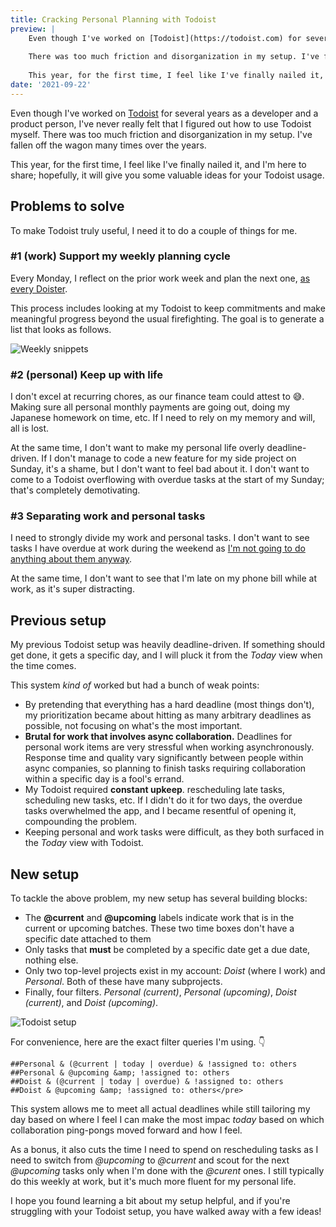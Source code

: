 ```yaml
---
title: Cracking Personal Planning with Todoist
preview: |
    Even though I've worked on [Todoist](https://todoist.com) for several years as a developer and a product person, I've never really felt that I figured out how to use Todoist myself.
    
    There was too much friction and disorganization in my setup. I've fallen off the wagon many times over the years.
    
    This year, for the first time, I feel like I've finally nailed it, and I'm here to share.
date: '2021-09-22'
---
```


Even though I've worked on [Todoist](https://todoist.com) for several years as a developer and a product person, I've never really felt that I figured out how to use Todoist myself. There was too much friction and disorganization in my setup. I've fallen off the wagon many times over the years.

This year, for the first time, I feel like I've finally nailed it, and I'm here to share; hopefully, it will give you some valuable ideas for your Todoist usage.

## Problems to solve

To make Todoist truly useful, I need it to do a couple of things for me.

### #1 (work) Support my weekly planning cycle

Every Monday, I reflect on the prior work week and plan the next one, [as every Doister](https://twitter.com/amix3k/status/1120317586963685379?lang=en).

This process includes looking at my Todoist to keep commitments and make meaningful progress beyond the usual firefighting. The goal is to generate a list that looks as follows.

![Weekly snippets](/blog/cracking-personal-planning-with-todoist-1.png)

### #2 (personal) Keep up with life

I don't excel at recurring chores, as our finance team could attest to 😅. Making sure all personal monthly payments are going out, doing my Japanese homework on time, etc. If I need to rely on my memory and will, all is lost.

At the same time, I don't want to make my personal life overly deadline-driven. If I don't manage to code a new feature for my side project on Sunday, it's a shame, but I don't want to feel bad about it. I don't want to come to a Todoist overflowing with overdue tasks at the start of my Sunday; that's completely demotivating.

### #3 Separating work and personal tasks


I need to strongly divide my work and personal tasks. I don't want to see tasks I have overdue at work during the weekend as [I'm not going to do anything about them anyway](https://twitter.com/jankratochvilcz/status/1439245838308593672).

At the same time, I don't want to see that I'm late on my phone bill while at work, as it's super distracting.

## Previous setup

My previous Todoist setup was heavily deadline-driven. If something should get done, it gets a specific day, and I will pluck it from the *Today* view when the time comes.

This system *kind of* worked but had a bunch of weak points:

* By pretending that everything has a hard deadline (most things don't), my prioritization became about hitting as many arbitrary deadlines as possible, not focusing on what's the most important.
* **Brutal for work that involves async collaboration.** Deadlines for personal work items are very stressful when working asynchronously. Response time and quality vary significantly between people within async companies, so planning to finish tasks requiring collaboration within a specific day is a fool's errand.
* My Todoist required **constant upkeep**. rescheduling late tasks, scheduling new tasks, etc. If I didn't do it for two days, the overdue tasks overwhelmed the app, and I became resentful of opening it, compounding the problem.
* Keeping personal and work tasks were difficult, as they both surfaced in the *Today* view with Todoist.

## New setup

To tackle the above problem, my new setup has several building blocks:

* The **@current** and **@upcoming** labels indicate work that is in the current or upcoming batches. These two time boxes don't have a specific date attached to them
* Only tasks that **must** be completed by a specific date get a due date, nothing else.
* Only two top-level projects exist in my account: *Doist* (where I work) and *Personal*. Both of these have many subprojects.
* Finally, four filters. *Personal (current)*, *Personal (upcoming)*, *Doist (current)*, and *Doist (upcoming)*.

![Todoist setup](/blog/cracking-personal-planning-with-todoist-2.png)

For convenience, here are the exact filter queries I'm using. 👇

```
##Personal & (@current | today | overdue) & !assigned to: others
##Personal & @upcoming &amp; !assigned to: others
##Doist & (@current | today | overdue) & !assigned to: others
##Doist & @upcoming &amp; !assigned to: others</pre>
```

This system allows me to meet all actual deadlines while still tailoring my day based on where I feel I can make the most impac *today* based on which collaboration ping-pongs moved forward and how I feel.

As a bonus, it also cuts the time I need to spend on rescheduling tasks as I need to switch from *@upcoming* to *@current* and scout for the next *@upcoming* tasks only when I'm done with the *@curent* ones. I still typically do this weekly at work, but it's much more fluent for my personal life.

I hope you found learning a bit about my setup helpful, and if you're struggling with your Todoist setup, you have walked away with a few ideas!
